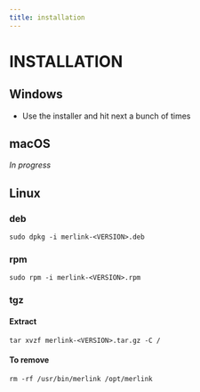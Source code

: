 ```yaml
---
title: installation
---
```

# INSTALLATION
## Windows
* Use the installer and hit next a bunch of times
## macOS
*In progress*
## Linux
### deb
`sudo dpkg -i merlink-<VERSION>.deb`
### rpm
`sudo rpm -i merlink-<VERSION>.rpm`
### tgz
#### Extract
`tar xvzf merlink-<VERSION>.tar.gz -C /`
#### To remove
`rm -rf /usr/bin/merlink /opt/merlink`